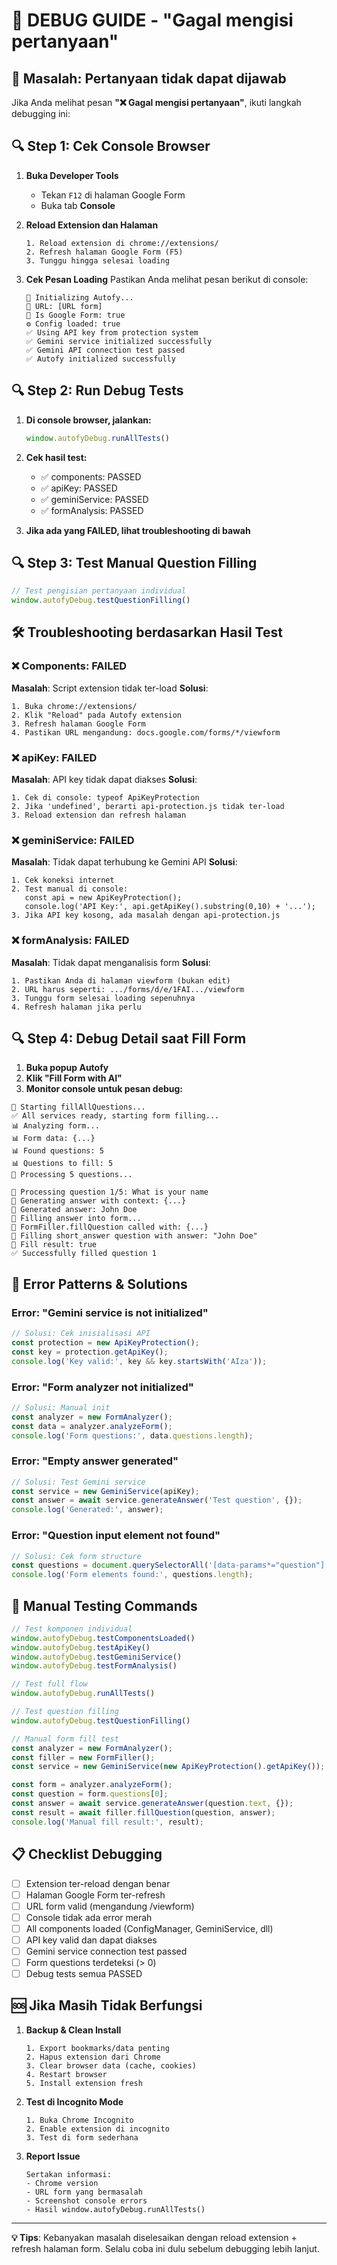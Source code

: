 # 🔧 DEBUG GUIDE - "Gagal mengisi pertanyaan"

## 🎯 Masalah: Pertanyaan tidak dapat dijawab

Jika Anda melihat pesan **"❌ Gagal mengisi pertanyaan"**, ikuti langkah debugging ini:

## 🔍 Step 1: Cek Console Browser

1. **Buka Developer Tools**
   - Tekan `F12` di halaman Google Form
   - Buka tab **Console**

2. **Reload Extension dan Halaman**
   ```
   1. Reload extension di chrome://extensions/
   2. Refresh halaman Google Form (F5)
   3. Tunggu hingga selesai loading
   ```

3. **Cek Pesan Loading**
   Pastikan Anda melihat pesan berikut di console:
   ```
   🚀 Initializing Autofy...
   📍 URL: [URL form]
   📍 Is Google Form: true
   ⚙️ Config loaded: true
   ✅ Using API key from protection system
   ✅ Gemini service initialized successfully
   ✅ Gemini API connection test passed
   ✅ Autofy initialized successfully
   ```

## 🔍 Step 2: Run Debug Tests

1. **Di console browser, jalankan:**
   ```javascript
   window.autofyDebug.runAllTests()
   ```

2. **Cek hasil test:**
   - ✅ components: PASSED
   - ✅ apiKey: PASSED  
   - ✅ geminiService: PASSED
   - ✅ formAnalysis: PASSED

3. **Jika ada yang FAILED, lihat troubleshooting di bawah**

## 🔍 Step 3: Test Manual Question Filling

```javascript
// Test pengisian pertanyaan individual
window.autofyDebug.testQuestionFilling()
```

## 🛠️ Troubleshooting berdasarkan Hasil Test

### ❌ Components: FAILED
**Masalah**: Script extension tidak ter-load
**Solusi**:
```
1. Buka chrome://extensions/
2. Klik "Reload" pada Autofy extension
3. Refresh halaman Google Form
4. Pastikan URL mengandung: docs.google.com/forms/*/viewform
```

### ❌ apiKey: FAILED  
**Masalah**: API key tidak dapat diakses
**Solusi**:
```
1. Cek di console: typeof ApiKeyProtection
2. Jika 'undefined', berarti api-protection.js tidak ter-load
3. Reload extension dan refresh halaman
```

### ❌ geminiService: FAILED
**Masalah**: Tidak dapat terhubung ke Gemini API
**Solusi**:
```
1. Cek koneksi internet
2. Test manual di console:
   const api = new ApiKeyProtection();
   console.log('API Key:', api.getApiKey().substring(0,10) + '...');
3. Jika API key kosong, ada masalah dengan api-protection.js
```

### ❌ formAnalysis: FAILED
**Masalah**: Tidak dapat menganalisis form
**Solusi**:
```
1. Pastikan Anda di halaman viewform (bukan edit)
2. URL harus seperti: .../forms/d/e/1FAI.../viewform
3. Tunggu form selesai loading sepenuhnya
4. Refresh halaman jika perlu
```

## 🔍 Step 4: Debug Detail saat Fill Form

1. **Buka popup Autofy**
2. **Klik "Fill Form with AI"**
3. **Monitor console untuk pesan debug:**

```
🚀 Starting fillAllQuestions...
✅ All services ready, starting form filling...
📊 Analyzing form...
📊 Form data: {...}
📊 Found questions: 5
📊 Questions to fill: 5
🎯 Processing 5 questions...

🔄 Processing question 1/5: What is your name
🤖 Generating answer with context: {...}
🤖 Generated answer: John Doe
📝 Filling answer into form...
📝 FormFiller.fillQuestion called with: {...}
📝 Filling short_answer question with answer: "John Doe"
📝 Fill result: true
✅ Successfully filled question 1
```

## 🚨 Error Patterns & Solutions

### Error: "Gemini service is not initialized"
```javascript
// Solusi: Cek inisialisasi API
const protection = new ApiKeyProtection();
const key = protection.getApiKey();
console.log('Key valid:', key && key.startsWith('AIza'));
```

### Error: "Form analyzer not initialized"
```javascript
// Solusi: Manual init
const analyzer = new FormAnalyzer();
const data = analyzer.analyzeForm();
console.log('Form questions:', data.questions.length);
```

### Error: "Empty answer generated"
```javascript
// Solusi: Test Gemini service
const service = new GeminiService(apiKey);
const answer = await service.generateAnswer('Test question', {});
console.log('Generated:', answer);
```

### Error: "Question input element not found"
```javascript
// Solusi: Cek form structure
const questions = document.querySelectorAll('[data-params*="question"]');
console.log('Form elements found:', questions.length);
```

## 🔧 Manual Testing Commands

```javascript
// Test komponen individual
window.autofyDebug.testComponentsLoaded()
window.autofyDebug.testApiKey()
window.autofyDebug.testGeminiService()
window.autofyDebug.testFormAnalysis()

// Test full flow
window.autofyDebug.runAllTests()

// Test question filling
window.autofyDebug.testQuestionFilling()

// Manual form fill test
const analyzer = new FormAnalyzer();
const filler = new FormFiller();
const service = new GeminiService(new ApiKeyProtection().getApiKey());

const form = analyzer.analyzeForm();
const question = form.questions[0];
const answer = await service.generateAnswer(question.text, {});
const result = await filler.fillQuestion(question, answer);
console.log('Manual fill result:', result);
```

## 📋 Checklist Debugging

- [ ] Extension ter-reload dengan benar
- [ ] Halaman Google Form ter-refresh
- [ ] URL form valid (mengandung /viewform)
- [ ] Console tidak ada error merah
- [ ] All components loaded (ConfigManager, GeminiService, dll)
- [ ] API key valid dan dapat diakses
- [ ] Gemini service connection test passed
- [ ] Form questions terdeteksi (> 0)
- [ ] Debug tests semua PASSED

## 🆘 Jika Masih Tidak Berfungsi

1. **Backup & Clean Install**
   ```
   1. Export bookmarks/data penting
   2. Hapus extension dari Chrome
   3. Clear browser data (cache, cookies)
   4. Restart browser
   5. Install extension fresh
   ```

2. **Test di Incognito Mode**
   ```
   1. Buka Chrome Incognito
   2. Enable extension di incognito
   3. Test di form sederhana
   ```

3. **Report Issue**
   ```
   Sertakan informasi:
   - Chrome version
   - URL form yang bermasalah  
   - Screenshot console errors
   - Hasil window.autofyDebug.runAllTests()
   ```

---

**💡 Tips**: Kebanyakan masalah diselesaikan dengan reload extension + refresh halaman form. Selalu coba ini dulu sebelum debugging lebih lanjut.
